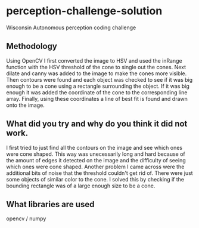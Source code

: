 # perception-challenge-solution
Wisconsin Autonomous perception coding challenge 

## Methodology
Using OpenCV I first converted the image to HSV and used the inRange function with the HSV threshold of the cone to single out the cones. Next dilate and canny was added to the image to make the cones more visible. Then contours were found and each object was checked to see if it was big enough to be a cone using a rectangle surrounding the object. If it was big enough it was added the coordinate of the cone to the corresponding line array. Finally, using these coordinates a line of best fit is found and drawn onto the image.

## What did you try and why do you think it did not work.
I first tried to just find all the contours on the image and see which ones were cone shaped. This way was unecessarily long and hard because of the amount of edges it detected on the image and the difficulty of seeing which ones were cone shaped. Another problem I came across were the additional bits of noise that the threshold couldn't get rid of. There were just some objects of similar color to the cone. I solved this by checking if the bounding rectangle was of a large enough size to be a cone. 

## What libraries are used
opencv / numpy

